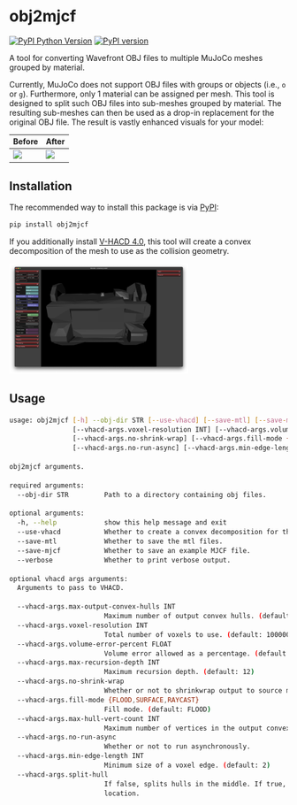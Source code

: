 # obj2mjcf

[![PyPI Python Version][pypi-versions-badge]][pypi]
[![PyPI version][pypi-badge]][pypi]

[pypi-versions-badge]: https://img.shields.io/pypi/pyversions/obj2mjcf
[pypi-badge]: https://badge.fury.io/py/obj2mjcf.svg
[pypi]: https://pypi.org/project/obj2mjcf/

A tool for converting Wavefront OBJ files to multiple MuJoCo meshes grouped by material.

Currently, MuJoCo does not support OBJ files with groups or objects (i.e., `o` or `g`). Furthermore, only 1 material can be assigned per mesh. This tool is designed to split such OBJ files into sub-meshes grouped by material. The resulting sub-meshes can then be used as a drop-in replacement for the original OBJ file. The result is vastly enhanced visuals for your model:

| Before | After |
|--------|-------|
|<img src="https://raw.githubusercontent.com/kevinzakka/obj2mjcf/main/assets/before.png" height="200"/>|<img src="https://raw.githubusercontent.com/kevinzakka/obj2mjcf/main/assets/after.png" height="200"/>|

## Installation

The recommended way to install this package is via [PyPI](https://pypi.org/project/obj2mjcf/):

```bash
pip install obj2mjcf
```

If you additionally install [V-HACD 4.0](https://github.com/kmammou/v-hacd), this tool will create a convex decomposition of the mesh to use as the collision geometry.

<img src="https://raw.githubusercontent.com/kevinzakka/obj2mjcf/main/assets/convex_collision.png" height="200"/>

## Usage

```bash
usage: obj2mjcf [-h] --obj-dir STR [--use-vhacd] [--save-mtl] [--save-mjcf] [--verbose] [--vhacd-args.max-output-convex-hulls INT]
                [--vhacd-args.voxel-resolution INT] [--vhacd-args.volume-error-percent FLOAT] [--vhacd-args.max-recursion-depth INT]
                [--vhacd-args.no-shrink-wrap] [--vhacd-args.fill-mode {FLOOD,SURFACE,RAYCAST}] [--vhacd-args.max-hull-vert-count INT]
                [--vhacd-args.no-run-async] [--vhacd-args.min-edge-length INT] [--vhacd-args.split-hull]

obj2mjcf arguments.

required arguments:
  --obj-dir STR         Path to a directory containing obj files.

optional arguments:
  -h, --help            show this help message and exit
  --use-vhacd           Whether to create a convex decomposition for the collision geom.
  --save-mtl            Whether to save the mtl files.
  --save-mjcf           Whether to save an example MJCF file.
  --verbose             Whether to print verbose output.

optional vhacd args arguments:
  Arguments to pass to VHACD.

  --vhacd-args.max-output-convex-hulls INT
                        Maximum number of output convex hulls. (default: 32)
  --vhacd-args.voxel-resolution INT
                        Total number of voxels to use. (default: 100000)
  --vhacd-args.volume-error-percent FLOAT
                        Volume error allowed as a percentage. (default: 1.0)
  --vhacd-args.max-recursion-depth INT
                        Maximum recursion depth. (default: 12)
  --vhacd-args.no-shrink-wrap
                        Whether or not to shrinkwrap output to source mesh.
  --vhacd-args.fill-mode {FLOOD,SURFACE,RAYCAST}
                        Fill mode. (default: FLOOD)
  --vhacd-args.max-hull-vert-count INT
                        Maximum number of vertices in the output convex hull. (default: 64)
  --vhacd-args.no-run-async
                        Whether or not to run asynchronously.
  --vhacd-args.min-edge-length INT
                        Minimum size of a voxel edge. (default: 2)
  --vhacd-args.split-hull
                        If false, splits hulls in the middle. If true, tries to find optimal split plane
                        location.
```
